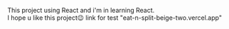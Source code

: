 This project using React and i'm in learning React.
<br/>
I hope u like this project😉
link for test "eat-n-split-beige-two.vercel.app"
